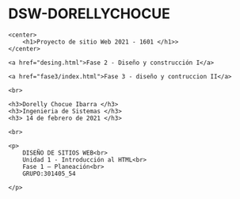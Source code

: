 # DSW-DORELLYCHOCUE

<html lang="en">

<head>
    <meta charset="UTF-8">
    <meta http-equiv="X-UA-Compatible" content="IE=edge">
    <meta name="viewport" content="width=>, initial-scale=1.0">
    <title>Document</title>
</head>

<body>

    <center>
        <h1>Proyecto de sitio Web 2021 - 1601 </h1>>
    </center>

    <a href="desing.html">Fase 2 - Diseño y construcción I</a>

    <a href="fase3/index.html">Fase 3 - diseño y contruccion II</a>
    
    <br>

    <h3>Dorelly Chocue Ibarra </h3>
    <h3>Ingenieria de Sistemas </h3>
    <h3> 14 de febrero de 2021 </h3>

    <br>

    <p>
        DISEÑO DE SITIOS WEB<br>
        Unidad 1 - Introducción al HTML<br>
        Fase 1 – Planeación<br>
        GRUPO:301405_54

    </p>

</body>

</html>
